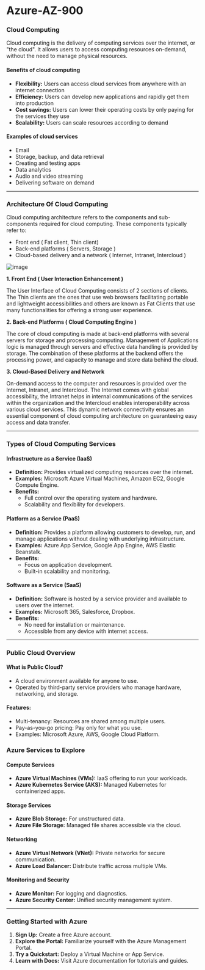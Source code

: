 # Azure-AZ-900

### Cloud Computing

Cloud computing is the delivery of computing services over the internet, or "the cloud". It allows users to access computing resources on-demand, without the need to manage physical resources. 

#### Benefits of cloud computing

- **Flexibility:** Users can access cloud services from anywhere with an internet connection 
- **Efficiency:** Users can develop new applications and rapidly get them into production 
- **Cost savings:** Users can lower their operating costs by only paying for the services they use 
- **Scalability:** Users can scale resources according to demand

#### Examples of cloud services 
- Email
- Storage, backup, and data retrieval
- Creating and testing apps
- Data analytics
- Audio and video streaming
- Delivering software on demand

--------------------------------------------

### Architecture Of Cloud Computing
Cloud computing architecture refers to the components and sub-components required for cloud computing. These components typically refer to:

- Front end ( Fat client, Thin client)
- Back-end platforms ( Servers, Storage )
- Cloud-based delivery and a network ( Internet, Intranet, Intercloud )

![image](https://github.com/user-attachments/assets/cafbd53e-3d3a-4ab5-8122-273de497d5e7)


**1. Front End ( User Interaction Enhancement )**

The User Interface of Cloud Computing consists of 2 sections of clients. The Thin clients are the ones that use web browsers facilitating portable and lightweight accessibilities and others are known as Fat Clients that use many functionalities for offering a strong user experience.

**2. Back-end Platforms ( Cloud Computing Engine )**

The core of cloud computing is made at back-end platforms with several servers for storage and processing computing. Management of Applications logic is managed through servers and effective data handling is provided by storage. The combination of these platforms at the backend offers the processing power, and capacity to manage and store data behind the cloud.

**3. Cloud-Based Delivery and Network**

On-demand access to the computer and resources is provided over the Internet, Intranet, and Intercloud. The Internet comes with global accessibility, the Intranet helps in internal communications of the services within the organization and the Intercloud enables interoperability across various cloud services. This dynamic network connectivity ensures an essential component of cloud computing architecture on guaranteeing easy access and data transfer.

---

### Types of Cloud Computing Services

#### Infrastructure as a Service (IaaS)
- **Definition:** Provides virtualized computing resources over the internet.
- **Examples:** Microsoft Azure Virtual Machines, Amazon EC2, Google Compute Engine.
- **Benefits:**
  - Full control over the operating system and hardware.
  - Scalability and flexibility for developers.
 

 
#### Platform as a Service (PaaS)
- **Definition:** Provides a platform allowing customers to develop, run, and manage applications without dealing with underlying infrastructure.
- **Examples:** Azure App Service, Google App Engine, AWS Elastic Beanstalk.
- **Benefits:**
  - Focus on application development.
  - Built-in scalability and monitoring.
  

 
#### Software as a Service (SaaS)
- **Definition:** Software is hosted by a service provider and available to users over the internet.
- **Examples:** Microsoft 365, Salesforce, Dropbox.
- **Benefits:**
  - No need for installation or maintenance.
  - Accessible from any device with internet access.
 
--- 

### Public Cloud Overview
 
#### What is Public Cloud?
- A cloud environment available for anyone to use.
- Operated by third-party service providers who manage hardware, networking, and storage.
 
#### Features:
- Multi-tenancy: Resources are shared among multiple users.
- Pay-as-you-go pricing: Pay only for what you use.
- Examples: Microsoft Azure, AWS, Google Cloud Platform.
 

 
### Azure Services to Explore
 
#### Compute Services
- **Azure Virtual Machines (VMs):** IaaS offering to run your workloads.
- **Azure Kubernetes Service (AKS):** Managed Kubernetes for containerized apps.
 
#### Storage Services
- **Azure Blob Storage:** For unstructured data.
- **Azure File Storage:** Managed file shares accessible via the cloud.
 
#### Networking
- **Azure Virtual Network (VNet):** Private networks for secure communication.
- **Azure Load Balancer:** Distribute traffic across multiple VMs.
 
#### Monitoring and Security
- **Azure Monitor:** For logging and diagnostics.
- **Azure Security Center:** Unified security management system.
 
---
 
### Getting Started with Azure
1. **Sign Up:** Create a free Azure account.
2. **Explore the Portal:** Familiarize yourself with the Azure Management Portal.
3. **Try a Quickstart:** Deploy a Virtual Machine or App Service.
4. **Learn with Docs:** Visit Azure documentation for tutorials and guides.
